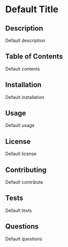 # Default Title

## Description
Default description

## Table of Contents
Default contents

## Installation
Default installation

## Usage
Default usage

## License
Default license

## Contributing
Default contribute

## Tests
Default tests

## Questions
Default questions

